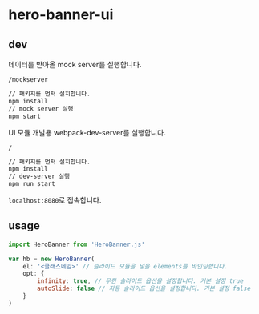 # hero-banner-ui

## dev
데이터를 받아올 mock server를 실행합니다.

`/mockserver`
```bash
// 패키지를 먼저 설치합니다.
npm install
// mock server 실행
npm start
```

UI 모듈 개발용 webpack-dev-server를 실행합니다.

`/`
```bash
// 패키지를 먼저 설치합니다.
npm install
// dev-server 실행
npm run start
```

`localhost:8080`로 접속합니다.

## usage
```javascript
import HeroBanner from 'HeroBanner.js'

var hb = new HeroBanner(
    el: '<클래스네임>' // 슬라이드 모듈을 넣을 elements를 바인딩합니다.
    opt: {
        infinity: true, // 무한 슬라이드 옵션을 설정합니다. 기본 설정 true
        autoSlide: false // 자동 슬라이드 옵션을 설정합니다. 기본 설정 false
    }
)
```